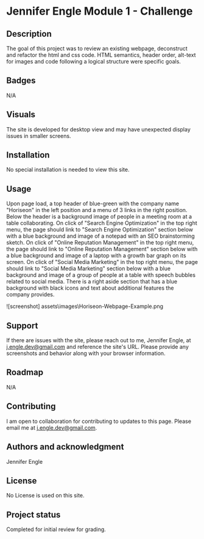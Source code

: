 # Jennifer Engle Module 1 - Challenge

## Description
The goal of this project was to review an existing webpage, deconstruct and refactor the html and css code. HTML semantics, header order, alt-text for images and code following a logical structure were specific goals.

## Badges
N/A

## Visuals
The site is developed for desktop view and may have unexpected display issues in smaller screens. 

## Installation
No special installation is needed to view this site. 

## Usage
Upon page load, a top header of blue-green with the company name "Horiseon" in the left position and a menu of 3 links in the right position.
Below the header is a background image of people in a meeting room at a table collaborating.
On click of "Search Engine Optimization" in the top right menu, the page should link to "Search Engine Optimization" section below with a blue background and image of a notepad with an SEO brainstorming sketch.
On click of "Online Reputation Management" in the top right menu, the page should link to "Online Reputation Management" section below with a blue background and image of a laptop with a growth bar graph on its screen.
On click of "Social Media Marketing" in the top right menu, the page should link to "Social Media Marketing" section below with a blue background and image of a group of people at a table with speech bubbles related to social media.
There is a right aside section that has a blue background with black icons and text about additional features the company provides.

![screenshot] assets\images\Horiseon-Webpage-Example.png

## Support
If there are issues with the site, please reach out to me, Jennifer Engle, at j.engle.dev@gmail.com and reference the site's URL. Please provide any screenshots and behavior along with your browser information.

## Roadmap
N/A

## Contributing
I am open to collaboration for contributing to updates to this page. Please email me at j.engle.dev@gmail.com.

## Authors and acknowledgment
Jennifer Engle

## License
No License is used on this site.

## Project status
Completed for initial review for grading.
